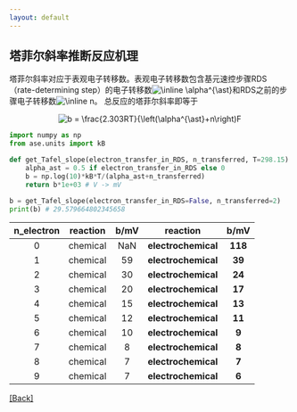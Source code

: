 ```yaml
---
layout: default
---
```


## 塔菲尔斜率推断反应机理

塔菲尔斜率对应于表观电子转移数。表观电子转移数包含基元速控步骤RDS（rate-determining step）的电子转移数<img src="https://latex.codecogs.com/svg.image?\inline&space;\alpha^{\ast}" title="\inline \alpha^{\ast}" />和RDS之前的步骤电子转移数<img src="https://latex.codecogs.com/svg.image?\inline&space;n" title="\inline n" />。
总反应的塔菲尔斜率即等于
<center><img src="https://latex.codecogs.com/svg.image?b&space;=&space;\frac{2.303RT}{\left(\alpha^{\ast}&plus;n\right)F" title="b = \frac{2.303RT}{\left(\alpha^{\ast}+n\right)F" /></center>

```python
import numpy as np
from ase.units import kB

def get_Tafel_slope(electron_transfer_in_RDS, n_transferred, T=298.15):
    alpha_ast = 0.5 if electron_transfer_in_RDS else 0
    b = np.log(10)*kB*T/(alpha_ast+n_transferred)
    return b*1e+03 # V -> mV

b = get_Tafel_slope(electron_transfer_in_RDS=False, n_transferred=2)
print(b) # 29.579664802345658
```

| n_electron | reaction | b/mV |     **reaction**    | **b/mV** |
|:----------:|:--------:|:----:|:-------------------:|:--------:|
|      0     | chemical |  NaN | **electrochemical** |  **118** |
|      1     | chemical |  59  | **electrochemical** |  **39**  |
|      2     | chemical |  30  | **electrochemical** |  **24**  |
|      3     | chemical |  20  | **electrochemical** |  **17**  |
|      4     | chemical |  15  | **electrochemical** |  **13**  |
|      5     | chemical |  12  | **electrochemical** |  **11**  |
|      6     | chemical |  10  | **electrochemical** |   **9**  |
|      7     | chemical |   8  | **electrochemical** |   **8**  |
|      8     | chemical |   7  | **electrochemical** |   **7**  |
|      9     | chemical |   7  | **electrochemical** |   **6**  |

[[Back]](../)
